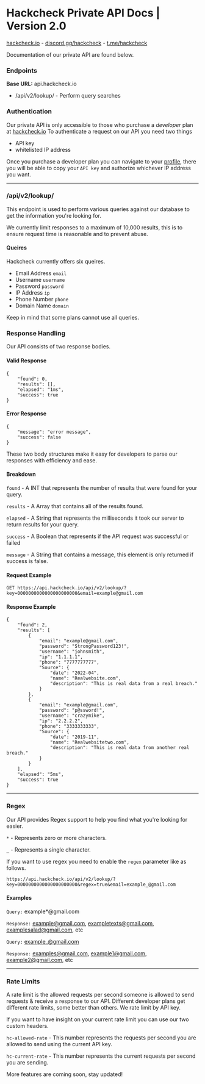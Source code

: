 # Hackcheck Private API Docs | Version 2.0
[hackcheck.io](https://hackcheck.io) - [discord.gg/hackcheck](https://discord.gg/hackcheck) - [t.me/hackcheck](https://t.me/hackcheck)

Documentation of our private API are found below.


### Endpoints
**Base URL:** api.hackcheck.io
* /api/v2/lookup/ - Perform query searches 

### Authentication
Our private API is only accessible to those who purchase a _developer_ plan at [hackcheck.io](https://hackcheck.io)
To authenticate a request on our API you need two things
- API key
- whitelisted IP address


Once you purchase a developer plan you can navigate to your [profile](https://hackcheck.io/profile), there you will be able to copy your `API key` and authorize whichever IP address you want.

---
### /api/v2/lookup/
This endpoint is used to perform various queries against our database to get the information you're looking for.

We currently limit responses to a maximum of 10,000 results, this is to ensure request time is reasonable and to prevent abuse.

#### Queires
Hackcheck currently offers six  queires.
- Email Address `email`
- Username      `username`
- Password      `password`
- IP Address    `ip`
- Phone Number  `phone`
- Domain Name   `domain`

Keep in mind that some plans cannot use all queries. 

### Response Handling
Our API consists of two response bodies.
#### Valid Response
```
{
    "found": 0,
    "results": [],
    "elapsed": "1ms",
    "success": true
}
```
#### Error Response
```
{
    "message": "error message",
    "success": false
}
```
These two body structures make it easy for developers to parse our responses with efficiency and ease. 

#### Breakdown
`found` - A INT that represents the number of results that were found for your query.

`results` - A Array that contains all of the results found.

`elapsed` - A String that represents the milliseconds it took our server to return results for your query.

`success` - A Boolean that represents if the API request was successful or failed

`message` - A String that contains a message, this element is only returned if success is false.

#### Request Example
```
GET https://api.hackcheck.io/api/v2/lookup/?key=0000000000000000000000&email=example@gmail.com
```
#### Response Example
```
{
    "found": 2,
    "results": [
        {
            "email": "example@gmail.com",
            "password": "StrongPassword123!",
            "username": "johnsmith",
            "ip": "1.1.1.1",
            "phone": "7777777777",
            "Source": {
                "date": "2022-04",
                "name": "Realwebsite.com",
                "description": "This is real data from a real breach."
            }
        },
        {
            "email": "example@gmail.com",
            "password": "p@ssword!",
            "username": "crazymike",
            "ip": "2.2.2.2",
            "phone": "3333333333",
            "Source": {
                "date": "2019-11",
                "name": "Realwebsitetwo.com",
                "description": "This is real data from another real breach."
            }
        }
    ],
    "elapsed": "5ms",
    "success": true
}
```
---
### Regex

Our API provides Regex support to help you find what you're looking for easier.

`*` - Represents zero or more characters.

`_` - Represents a single character.

If you want to use regex you need to enable the `regex` parameter like as follows.

`https://api.hackcheck.io/api/v2/lookup/?key=0000000000000000000000&regex=true&email=example_@gmail.com`

#### Examples
   
`Query:` example*@gmail.com

`Response:` example@gmail.com, exampletexts@gmail.com, examplesalad@gmail.com, etc


`Query:` example_@gmail.com

`Response:` examples@gmail.com, example1@gmail.com, example2@gmail.com, etc

---
### Rate Limits

A rate limit is the allowed requests per second someone is allowed to send requests & receive a response to our API. Different developer plans get different rate limits, some better than others. We rate limit by API key.

If you want to have insight on your current rate limit you can use our two custom headers.

```hc-allowed-rate``` - This number represents the requests per second you are allowed to send using the current API key.

```hc-current-rate``` - This number represents the current requests per second you are sending.

More features are coming soon, stay updated!
